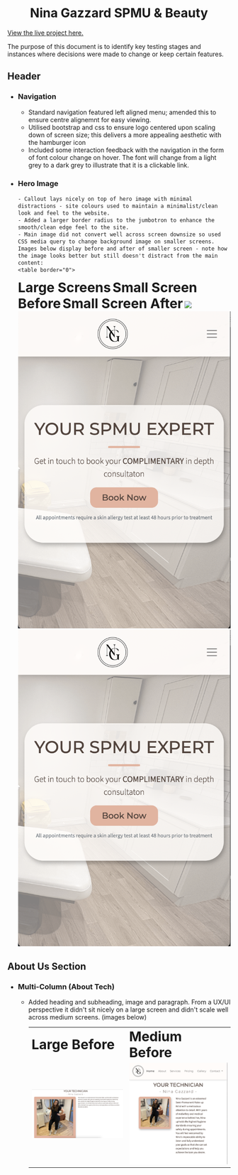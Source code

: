 <h1 align="center">Nina Gazzard SPMU & Beauty</h1>

[View the live project here.](https://sdthomas91.github.io/ng-spmu-milestone/)

The purpose of this document is to identify key testing stages and instances where decisions were made to change or keep certain features.

## Header

- ### Navigation

  - Standard navigation featured left aligned menu; amended this to ensure centre alignemnt for easy viewing.
  - Utilised bootstrap and css to ensure logo centered upon scaling down of screen size; this delivers a more appealing aesthetic with the hamburger icon
  - Included some interaction feedback with the navigation in the form of font colour change on hover. The font will change from a light grey to a dark grey to illustrate that it is a clickable link.

- ### Hero Image
      - Callout lays nicely on top of hero image with minimal distractions - site colours used to maintain a minimalist/clean look and feel to the website.
      - Added a larger border radius to the jumbotron to enhance the smooth/clean edge feel to the site.
      - Main image did not convert well across screen downsize so used CSS media query to change background image on smaller screens. Images below display before and after of smaller screen - note how the image looks better but still doesn't distract from the main content:
      <table border="0">
   <tr>
      <td><b style="font-size:30px">Large Screens</b></td>
      <td><b style="font-size:30px">Small Screen Before</b></td>
      <td><b style="font-size:30px">Small Screen After</b></td>
   </tr>
   <tr>
      <td><img src="/assets/images/lg-screen-hero-ss.png"></td>
      <td><img src="/assets/images/sml-screen-hero-ss-before.png"></td>
      <td><img src="/assets/images/sml-screen-hero-ss-before.png"></td>
   </tr>
  </table>

## About Us Section

- ### Multi-Column (About Tech)
  - Added heading and subheading, image and paragraph. From a UX/UI perspective it didn't sit nicely on a large screen and didn't scale well across medium screens. (images below)
    <table border="0">
   <tr>
      <td><b style="font-size:30px">Large Before</b></td>
      <td><b style="font-size:30px">Medium Before</b></td>
   </tr>
   <tr>
      <td><img src="/assets/images/lg-screen-about-before.png"></td>
      <td><img src="/assets/images/med-screen-about-before.png"></td>
   </tr>
  </table>
